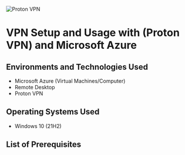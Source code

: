 ![Proton VPN](https://github.com/G-Code6/VPN-Setup-and-Usage-with-Proton-VPN/assets/163748328/8419096a-351c-4e19-a5f2-16b724d656ae)

<h1>VPN Setup and Usage with (Proton VPN) and Microsoft Azure</h1>


<h2>Environments and Technologies Used</h2>

- Microsoft Azure (Virtual Machines/Computer)
- Remote Desktop
- Proton VPN 

<h2>Operating Systems Used </h2>

- Windows 10</b> (21H2)

<h2>List of Prerequisites</h2>
